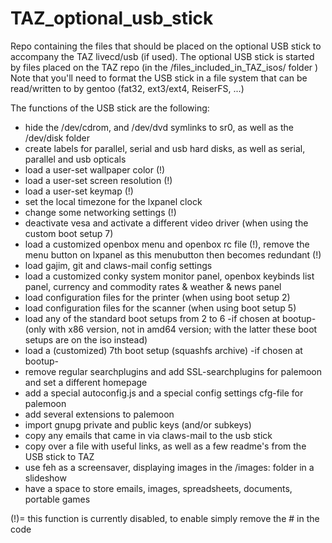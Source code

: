 # TAZ_optional_usb_stick
Repo containing the files that should be placed on the optional USB stick to accompany the TAZ livecd/usb (if used).
The optional USB stick is started by files placed on the TAZ repo (in the /files_included_in_TAZ_isos/ folder )
Note that you'll need to format the USB stick in a file system that can be read/written to by gentoo (fat32, ext3/ext4, ReiserFS, ...)

The functions of the USB stick are the following:
* hide the /dev/cdrom, and /dev/dvd symlinks to sr0, as well as the /dev/disk folder
* create labels for parallel, serial and usb hard disks, as well as serial, parallel and usb opticals
* load a user-set wallpaper color (!)
* load a user-set screen resolution (!)
* load a user-set keymap (!)
* set the local timezone for the lxpanel clock
* change some networking settings (!)
* deactivate vesa and activate a different video driver (when using the custom boot setup 7)
* load a customized openbox menu and openbox rc file (!), remove the menu button on lxpanel as this menubutton then becomes redundant (!)
* load gajim, git and claws-mail config settings
* load a customized conky system monitor panel, openbox keybinds list panel, currency and commodity rates & weather & news panel
* load configuration files for the printer (when using boot setup 2)
* load configuration files for the scanner (when using boot setup 5)
* load any of the standard boot setups from 2 to 6 -if chosen at bootup- (only with x86 version, not in amd64 version; with the latter these boot setups are on the iso instead)
* load a (customized) 7th boot setup (squashfs archive) -if chosen at bootup-
* remove regular searchplugins and add SSL-searchplugins for palemoon and set a different homepage
* add a special autoconfig.js and a special config settings cfg-file for palemoon
* add several extensions to palemoon
* import gnupg private and public keys (and/or subkeys)
* copy any emails that came in via claws-mail to the usb stick
* copy over a file with useful links, as well as a few readme's from the USB stick to TAZ
* use feh as a screensaver, displaying images in the /images: folder in a slideshow
* have a space to store emails, images, spreadsheets, documents, portable games

(!)= this function is currently disabled, to enable simply remove the # in the code
